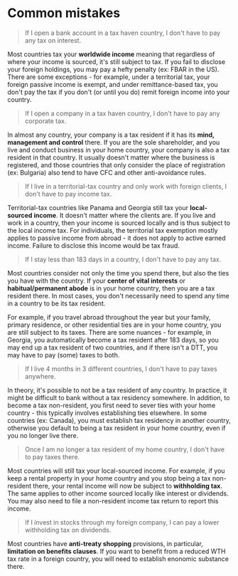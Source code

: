 # Common mistakes

> If I open a bank account in a tax haven country, I don't have to pay any tax on interest.

Most countries tax your **worldwide income** meaning that regardless of where your income is sourced, it's still subject to tax. If you fail to disclose your foreign holdings, you may pay a hefty penalty (ex: FBAR in the US). There are some exceptions - for example, under a territorial tax, your foreign passive income is exempt, and under remittance-based tax, you don't pay the tax if you don't (or until you do) remit foreign income into your country.

> If I open a company in a tax haven country, I don't have to pay any corporate tax.

In almost any country, your company is a tax resident if it has its **mind, management and control** there. If you are the sole shareholder, and you live and conduct business in your home country, your company is also a tax resident in that country. It usually doesn't matter where the business is registered, and those countries that only consider the place of registration (ex: Bulgaria) also tend to have CFC and other anti-avoidance rules.

> If I live in a territorial-tax country and only work with foreign clients, I don't have to pay income tax.

Territorial-tax countries like Panama and Georgia still tax your **local-sourced income**. It doesn't matter where the clients are. If you live and work in a country, then your income is sourced locally and is thus subject to the local income tax. For individuals, the territorial tax exemption mostly applies to passive income from abroad - it does not apply to active earned income. Failure to disclose this income would be tax fraud.

> If I stay less than 183 days in a country, I don't have to pay any tax.

Most countries consider not only the time you spend there, but also the ties you have with the country. If your **center of vital interests** or **habitual/permanent abode** is in your home country, then you are a tax resident there. In most cases, you don't necessarily need to spend any time in a country to be its tax resident.

For example, if you travel abroad throughout the year but your family, primary residence, or other residential ties are in your home country, you are still subject to its taxes. There are some nuances - for example, in Georgia, you automatically become a tax resident after 183 days, so you may end up a tax resident of two countries, and if there isn't a DTT, you may have to pay (some) taxes to both.

> If I live 4 months in 3 different countries, I don't have to pay taxes anywhere.

In theory, it's possible to not be a tax resident of any country. In practice, it might be difficult to bank without a tax residency somewhere. In addition, to become a tax non-resident, you first need to sever ties with your home country - this typically involves establishing ties elsewhere. In some countries (ex: Canada), you must establish tax residency in another country, otherwise you default to being a tax resident in your home country, even if you no longer live there.

> Once I am no longer a tax resident of my home country, I don't have to pay taxes there.

Most countries will still tax your local-sourced income. For example, if you keep a rental property in your home country and you stop being a tax non-resident there, your rental income will now be subject to **withholding tax**. The same applies to other income sourced locally like interest or dividends. You may also need to file a non-resident income tax return to report this income.

> If I invest in stocks through my foreign company, I can pay a lower withholding tax on dividends.

Most countries have **anti-treaty shopping** provisions, in particular, **limitation on benefits clauses**. If you want to benefit from a reduced WTH tax rate in a foreign country, you will need to establish enonomic substance there.
